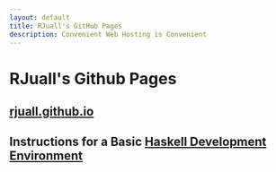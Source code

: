 ```yaml
---
layout: default
title: RJuall's GitHub Pages
description: Convenient Web Hosting is Convenient
---
```


# RJuall's Github Pages

## [rjuall.github.io](./index.md)

## Instructions for a Basic [Haskell Development Environment](./haskell-dev-env.html)